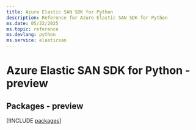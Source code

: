 ```yaml
---
title: Azure Elastic SAN SDK for Python
description: Reference for Azure Elastic SAN SDK for Python
ms.date: 05/22/2025
ms.topic: reference
ms.devlang: python
ms.service: elasticsan
---
```

# Azure Elastic SAN SDK for Python - preview
## Packages - preview
[!INCLUDE [packages](elastic-san-index.md)]